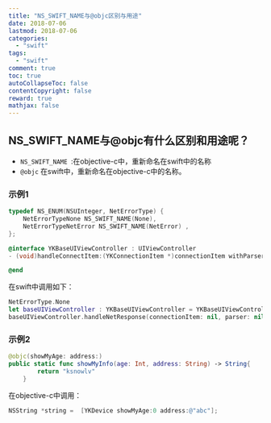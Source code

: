 ```yaml
---
title: "NS_SWIFT_NAME与@objc区别与用途"
date: 2018-07-06
lastmod: 2018-07-06
categories:
  - "swift"
tags:
  - "swift"
comment: true
toc: true
autoCollapseToc: false
contentCopyright: false
reward: true
mathjax: false
---
```


## NS_SWIFT_NAME与@objc有什么区别和用途呢？

* `NS_SWIFT_NAME `:在objective-c中，重新命名在swift中的名称
* `@objc` 在swift中，重新命名在objective-c中的名称。



### 示例1

```objective-c
typedef NS_ENUM(NSUInteger, NetErrorType) {
    NetErrorTypeNone NS_SWIFT_NAME(None),
    NetErrorTypeNetError NS_SWIFT_NAME(NetError) ,
};

@interface YKBaseUIViewController : UIViewController 
- (void)handleConnectItem:(YKConnectionItem *)connectionItem withParser:(YKJsonParser *)parser NS_SWIFT_NAME(handleNetResponse(connectionItem:parser:));

@end

```

在swift中调用如下：

```swift
NetErrorType.None
let baseUIViewController : YKBaseUIViewController = YKBaseUIViewController()
baseUIViewController.handleNetResponse(connectionItem: nil, parser: nil)
```


### 示例2

```swift
@objc(showMyAge: address:)
public static func showMyInfo(age: Int, address: String) -> String{
        return "ksnowlv"
    }
```

在objective-c中调用：

```objective-c
NSString *string =  [YKDevice showMyAge:0 address:@"abc"];
```
